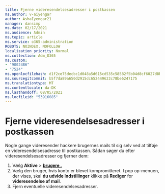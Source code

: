 ```yaml
---
title: Fjerne videresendelsesadresser i postkassen
ms.author: v-aiyengar
author: AshaIyengar21
manager: dansimp
ms.date: 02/17/2021
ms.audience: Admin
ms.topic: article
ms.service: o365-administration
ROBOTS: NOINDEX, NOFOLLOW
localization_priority: Normal
ms.collection: Adm_O365
ms.custom:
- "9002486"
- "7524"
ms.openlocfilehash: d1f2ce75decbc1d048a5d615cd535c58582f5b04d8cf6027d8b3f681bf04b79d
ms.sourcegitcommit: b5f7da89a650d2915dc652449623c78be6247175
ms.translationtype: MT
ms.contentlocale: da-DK
ms.lasthandoff: 08/05/2021
ms.locfileid: "53916085"
---
```

# <a name="remove-forwarding-addresses-on-the-mailbox"></a>Fjerne videresendelsesadresser i postkassen

Nogle gange videresender hackere brugernes mails til sig selv ved at tilføje en videresendelsesadresse til postkassen. Sådan søger du efter videresendelsesadresser og fjerner dem:

1. Vælg **Aktive**  >  **[brugere .](https://go.microsoft.com/fwlink/p/?linkid=834822)**
1. Vælg den bruger, hvis konto er blevet kompromitteret. I pop op-menuen, der vises, skal **du udvide Indstillinger** klikke på **Rediger** for **videresendelse af mail**.
1. Fjern eventuelle videresendelsesadresser.
